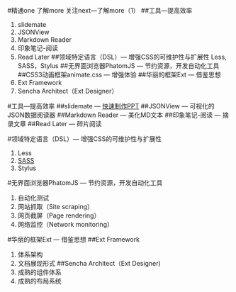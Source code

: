 #精通one 了解more 关注next—了解more（1）
##工具—提高效率
1.  slidemate
2.  JSONView
3.  Markdown Reader
4.  印象笔记-阅读
5.  Read Later
##领域特定语言（DSL）— 增强CSS的可维护性与扩展性
Less, SASS，Stylus
##无界面浏览器PhatomJS — 节约资源，开发自动化工具
##CSS3动画框架animate.css — 增强体验
##华丽的框架Ext — 借鉴思想
1.  Ext Framework
2.  Sencha Architect（Ext Designer）

#工具—提高效率
##slidemate — [快速制作PPT](https://github.com/JacksonTian/slidemate)
##JSONView — 可视化的JSON数据阅读器
##Markdown Reader — 美化MD文本
##印象笔记-阅读 — 摘录文章
##Read Later — 碎片阅读

#领域特定语言（DSL）— 增强CSS的可维护性与扩展性
1.  Less
2.  [SASS](http://sass-lang.com/try.html)
3.  Stylus

#无界面浏览器PhatomJS — 节约资源，开发自动化工具
1.  自动化测试
2.  网站抓取（Site scraping）
3.  网页截屏（Page rendering）
4.  网络监控（Network monitoring）

#华丽的框架Ext — 借鉴思想
##Ext Framework
1.  体系架构
2.  文档展现形式
##Sencha Architect（Ext Designer)
1.  成熟的组件体系
2.  成熟的布局系统
